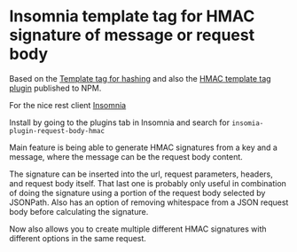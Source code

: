 # Insomnia template tag for HMAC signature of message or request body

Based on the [Template tag for hashing](https://github.com/getinsomnia/insomnia/tree/develop/plugins/insomnia-plugin-hash) and also the [HMAC template tag plugin](https://www.npmjs.com/package/insomnia-plugin-hmac) published to NPM.

For the nice rest client [Insomnia](https://insomnia.rest)

Install by going to the plugins tab in Insomnia and search for `insomia-plugin-request-body-hmac`

Main feature is being able to generate HMAC signatures from a key and a message, where the message can be the request body content. 

The signature can be inserted into the url, request parameters, headers, and request body itself. That last one is probably only useful in combination of doing the signature using a portion of the request body selected by JSONPath. Also has an option of removing whitespace from a JSON request body before calculating the signature.

Now also allows you to create multiple different HMAC signatures with different options in the same request.
